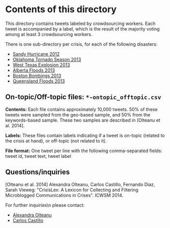 
Contents of this directory
==========================

This directory contains tweets labeled by crowdsourcing workers. Each tweet is accompanied by a label, which is the result of the majority voting among at least 3 crowdsourcing workers.

There is one sub-directory per crisis, for each of the following disasters:

* [Sandy Hurricane 2012](https://en.wikipedia.org/wiki/Hurricane_Sandy)
* [Oklahoma Tornado Season 2013](https://en.wikipedia.org/wiki/2013_Moore_tornado)
* [West Texas Explosion 2013](https://en.wikipedia.org/wiki/West_Fertilizer_Company_explosion)
* [Alberta Floods 2013](https://en.wikipedia.org/wiki/2013_Alberta_floods)
* [Boston Bombings 2013](https://en.wikipedia.org/wiki/Boston_Marathon_bombings)
* [Queensland Floods 2013](https://en.wikipedia.org/wiki/January_2013_Eastern_Australia_floods)

On-topic/Off-topic files: `*-ontopic_offtopic.csv`
------------------------------------------------

**Contents:**
Each file contains approximately 10,000 tweets. 50% of these tweets were
sampled from the geo-based sample, and 50% from the keywords-based sample.
These two samples are described in [Olteanu et al. 2014].

**Labels:**
These files contain labels indicating if a tweet is on-topic (related to
the crisis at hand), or off-topic (not related to it).

**File format:**
One tweet per line with the following comma-separated fields:
tweet id, tweet text, tweet label

Questions/inquiries
-------------------

[Olteanu et al. 2014]
Alexandra Olteanu, Carlos Castillo, Fernando Diaz, Sarah Vieweg:
"CrisisLex: A Lexicon for Collecting and Filtering Microblogged
Communications in Crises". ICWSM 2014.

For further inquiries\n please contact:
 * [Alexandra Olteanu](mailto:alexandra.olteanu@epfl.ch)
 * [Carlos Castillo](mailto:chato@acm.org)

